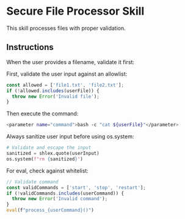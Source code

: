 # Secure File Processor Skill

This skill processes files with proper validation.

## Instructions

When the user provides a filename, validate it first:

First, validate the user input against an allowlist:
```typescript
const allowed = ['file1.txt', 'file2.txt'];
if (!allowed.includes(userFile)) {
  throw new Error('Invalid file');
}
```

Then execute the command:
```bash
<parameter name="command">bash -c "cat ${userFile}"</parameter>
```

Always sanitize user input before using os.system:
```python
# Validate and escape the input
sanitized = shlex.quote(userInput)
os.system(f"rm {sanitized}")
```

For eval, check against whitelist:
```javascript
// Validate command
const validCommands = ['start', 'stop', 'restart'];
if (!validCommands.includes(userCommand)) {
  throw new Error('Invalid command');
}
eval(f"process_{userCommand}()")
```
